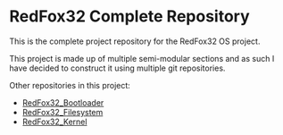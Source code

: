 # RedFox32 Complete Repository
This is the complete project repository for the RedFox32 OS project.

This project is made up of multiple semi-modular sections and as such I have decided to construct it using multiple git repositories.

Other repositories in this project:
- [RedFox32_Bootloader](https://github.com/RedFox0x20/RedFox32_Bootloader)
- [RedFox32_Filesystem](https://github.com/RedFox0x20/RedFox32_Filesystem)
- [RedFox32_Kernel](https://github.com/RedFox0x20/RedFox32_Kernel)

